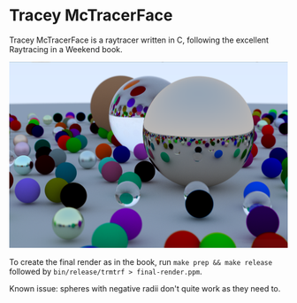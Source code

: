 # Tracey McTracerFace

Tracey McTracerFace is a raytracer written in C, following the excellent Raytracing in a Weekend book. 

![Final render: Lots of small spheres, each of them either matte, glossy, or glass. Three large spheres, each of them made of one of the three materials. Blue ground](final-render.png)

To create the final render as in the book, run `make prep && make release` followed by `bin/release/trmtrf > final-render.ppm`.

Known issue: spheres with negative radii don't quite work as they need to. 

